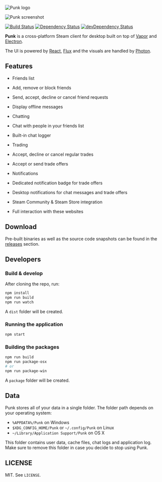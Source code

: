![Punk logo](https://cloud.githubusercontent.com/assets/2640934/11823554/dde8a120-a374-11e5-8c81-7a91481d5243.png)

![Punk screenshot](https://cloud.githubusercontent.com/assets/2640934/12659057/fc11ad1c-c60c-11e5-841b-8d34e729b8e4.png)

[![Build Status](https://travis-ci.org/scholtzm/punk.svg?branch=master)](https://travis-ci.org/scholtzm/punk)
[![Dependency Status](https://david-dm.org/scholtzm/punk.svg)](https://david-dm.org/scholtzm/punk)
[![devDependency Status](https://david-dm.org/scholtzm/punk/dev-status.svg)](https://david-dm.org/scholtzm/punk#info=devDependencies)

**Punk** is a cross-platform Steam client for desktop built on top of [Vapor](https://github.com/scholtzm/vapor) and [Electron](http://electron.atom.io/).

The UI is powered by [React](https://facebook.github.io/react/), [Flux](https://facebook.github.io/flux/) and the visuals are handled by [Photon](http://photonkit.com/).

## Features

- Friends list
 - Add, remove or block friends
 - Send, accept, decline or cancel friend requests
 - Display offline messages

- Chatting
 - Chat with people in your friends list
 - Built-in chat logger

- Trading
 - Accept, decline or cancel regular trades
 - Accept or send trade offers

- Notifications
 - Dedicated notification badge for trade offers
 - Desktop notifications for chat messages and trade offers

- Steam Community & Steam Store integration
 - Full interaction with these websites

## Download

Pre-built binaries as well as the source code snapshots can be found in the [releases](https://github.com/scholtzm/punk/releases) section.

## Developers

### Build & develop

After cloning the repo, run:

```sh
npm install
npm run build
npm run watch
```

A `dist` folder will be created.

### Running the application

```sh
npm start
```

### Building the packages

```sh
npm run build
npm run package-osx
# or
npm run package-win
```

A `package` folder will be created.

## Data

Punk stores all of your data in a single folder. The folder path depends on your operating system:

- `%APPDATA%/Punk` on Windows
- `$XDG_CONFIG_HOME/Punk` or `~/.config/Punk` on Linux
- `~/Library/Application Support/Punk` on OS X

This folder contains user data, cache files, chat logs and application log.
Make sure to remove this folder in case you decide to stop using Punk.

## LICENSE

MIT. See `LICENSE`.
